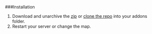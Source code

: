###<a name="installation"></a>Installation

1. Download and unarchive the <a href="https://github.com/adamdburton/pointshop/archive/master.zip">zip</a> or <a href="https://github.com/adamdburton/pointshop">clone the repo</a> into your addons folder.
2. Restart your server or change the map.
